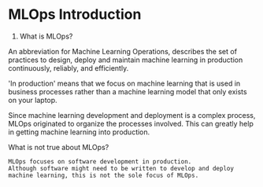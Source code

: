 # MLOps Introduction


1. What is MLOps?

An abbreviation for Machine Learning Operations, describes the set of practices to design, deploy and maintain machine learning in production continuously, reliably, and efficiently.

'In production' means that we focus on machine learning that is used in business processes rather than a machine learning model that only exists on your laptop.


Since machine learning development and deployment is a complex process, MLOps originated to organize the processes involved. This can greatly help in getting machine learning into production.

What is not true about MLOps?

    MLOps focuses on software development in production.
    Although software might need to be written to develop and deploy machine learning, this is not the sole focus of MLOps.
